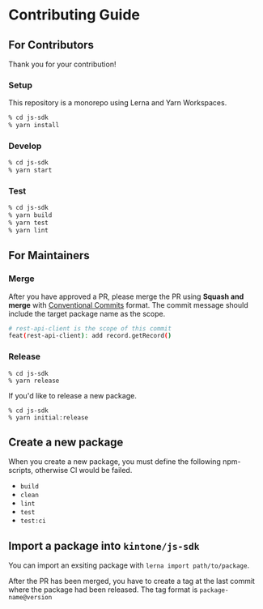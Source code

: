 # Contributing Guide

## For Contributors

Thank you for your contribution!

### Setup

This repository is a monorepo using Lerna and Yarn Workspaces.

```sh
% cd js-sdk
% yarn install
```

### Develop

```sh
% cd js-sdk
% yarn start
```

### Test

```sh
% cd js-sdk
% yarn build
% yarn test
% yarn lint
```

## For Maintainers

### Merge

After you have approved a PR, please merge the PR using **Squash and merge** with [Conventional Commits](https://www.conventionalcommits.org/en/v1.0.0/) format. The commit message should include the target package name as the scope.

```sh
# rest-api-client is the scope of this commit
feat(rest-api-client): add record.getRecord()
```

### Release

```
% cd js-sdk
% yarn release
```

If you'd like to release a new package.

```
% cd js-sdk
% yarn initial:release
```

## Create a new package

When you create a new package, you must define the following npm-scripts, otherwise CI would be failed.

- `build`
- `clean`
- `lint`
- `test`
- `test:ci`

## Import a package into `kintone/js-sdk`

You can import an exsiting package with `lerna import path/to/package`.

After the PR has been merged, you have to create a tag at the last commit where the package had been released.
The tag format is `package-name@version`
